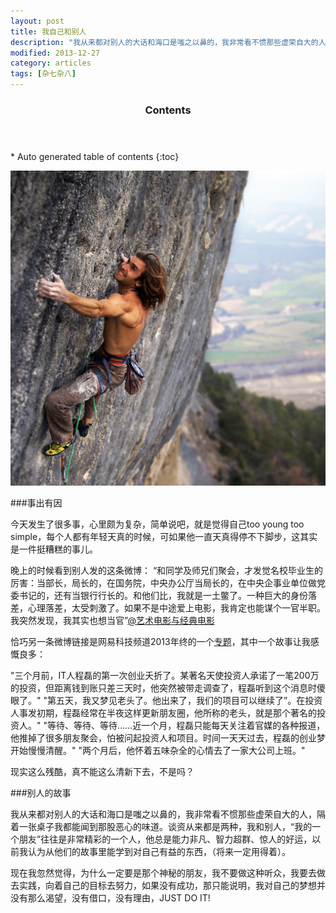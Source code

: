 ```yaml
---
layout: post
title: 我自己和别人
description: "我从来都对别人的大话和海口是嗤之以鼻的，我非常看不惯那些虚荣自大的人，隔着一张桌子我都能闻到那股恶心的味道。谈资从来都是两种，我和别人，“我的一个朋友”往往是非常精彩的一个人，他总是能力非凡、智力超群、惊人的好运，以前我认为从他们的故事里能学到对自己有益的东西，（将来一定用得着）。"
modified: 2013-12-27
category: articles
tags: [杂七杂八]
---
```


<section id="table-of-contents" class="toc">
  <header>
    <h3>Contents</h3>
  </header>
<div id="drawer" markdown="1">
*  Auto generated table of contents
{:toc}
</div>
</section><!-- /#table-of-contents -->

![Climbing up](/images/Chris-Sharma-mountain-climbing.jpg)

###事出有因

今天发生了很多事，心里颇为复杂，简单说吧，就是觉得自己too young too simple，每个人都有年轻天真的时候，可如果他一直天真得停不下脚步，这其实是一件挺糟糕的事儿。

晚上的时候看到别人发的这条微博：
“和同学及师兄们聚会，才发觉名校毕业生的厉害：当部长，局长的，在国务院，中央办公厅当局长的，在中央企事业单位做党委书记的，还有当银行行长的。和他们比，我就是一土鳖了。一种巨大的身份落差，心理落差，太受刺激了。如果不是中途爱上电影，我肯定也能谋个一官半职。我突然发现，我其实也想当官”[@艺术电影与经典电影](http://weibo.com/1734201760/Aph0c9Qub "原文")

恰巧另一条微博链接是网易科技频道2013年终的一个[专题](http://tech.163.com/special/nzch2013/ "专题地址")，其中一个故事让我感慨良多：

"三个月前，IT人程磊的第一次创业夭折了。某著名天使投资人承诺了一笔200万的投资，但距离钱到账只差三天时，他突然被带走调查了，程磊听到这个消息时傻眼了。"
"第五天，我又梦见老头了。他出来了，我们的项目可以继续了”。在投资人事发初期，程磊经常在半夜这样更新朋友圈，他所称的老头，就是那个著名的投资人。"
"等待、等待、等待……近一个月，程磊只能每天关注着官媒的各种报道，他推掉了很多朋友聚会，怕被问起投资人和项目。时间一天天过去，程磊的创业梦开始慢慢清醒。"
"两个月后，他怀着五味杂全的心情去了一家大公司上班。"

现实这么残酷，真不能这么清新下去，不是吗？

###别人的故事

我从来都对别人的大话和海口是嗤之以鼻的，我非常看不惯那些虚荣自大的人，隔着一张桌子我都能闻到那股恶心的味道。谈资从来都是两种，我和别人，“我的一个朋友”往往是非常精彩的一个人，他总是能力非凡、智力超群、惊人的好运，以前我认为从他们的故事里能学到对自己有益的东西，（将来一定用得着）。

现在我忽然觉得，为什么一定要是那个神秘的朋友，我不要做这种听众，我要去做去实践，向着自己的目标去努力，如果没有成功，那只能说明，我对自己的梦想并没有那么渴望，没有借口，没有理由，JUST DO IT!
